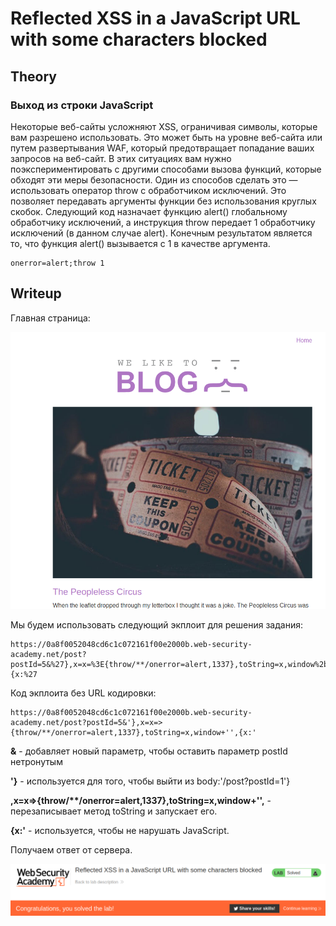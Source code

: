 # Reflected XSS in a JavaScript URL with some characters blocked

## Theory

<h3>Выход из строки JavaScript</h3>

Некоторые веб-сайты усложняют XSS, ограничивая символы, которые вам разрешено использовать. Это может быть на уровне веб-сайта или путем развертывания WAF, который предотвращает попадание ваших запросов на веб-сайт. В этих ситуациях вам нужно поэкспериментировать с другими способами вызова функций, которые обходят эти меры безопасности. Один из способов сделать это — использовать оператор throw с обработчиком исключений. Это позволяет передавать аргументы функции без использования круглых скобок. Следующий код назначает функцию alert() глобальному обработчику исключений, а инструкция throw передает 1 обработчику исключений (в данном случае alert). Конечным результатом является то, что функция alert() вызывается с 1 в качестве аргумента.
```
onerror=alert;throw 1
```

## Writeup

Главная страница:

![](./assets/1.png)

Мы будем использовать следующий экплоит для решения задания:
```
https://0a8f0052048cd6c1c072161f00e2000b.web-security-academy.net/post?postId=5&%27},x=x=%3E{throw/**/onerror=alert,1337},toString=x,window%2b%27%27,{x:%27
```

Код экплоита без URL кодировки:
```
https://0a8f0052048cd6c1c072161f00e2000b.web-security-academy.net/post?postId=5&'},x=x=>{throw/**/onerror=alert,1337},toString=x,window+'',{x:'
```

**&** - добавляет новый параметр, чтобы оставить параметр postId нетронутым

**'}** - используется для того, чтобы выйти из body:'/post?postId=1'}

**\,x=x=>{throw\/\**/onerror=alert,1337},toString=x,window+'',** - перезаписывает метод toString и запускает его.

**{x:'** - используется, чтобы не нарушать JavaScript.

Получаем ответ от сервера.

![](https://github.com/fobblified/Writeups/blob/main/Portswigger/(XSS)_Cross-site_scripting/Reflected_XSS_in_a_JavaScript_URL_with_some_characters_blocked/assets/2.png)
